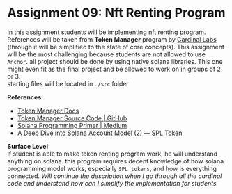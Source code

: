 # Assignment 09: Nft Renting Program

In this assignment students will be implementing nft renting program. References will be taken from **Token Manager** program by [Cardinal Labs](https://www.cardinal.so/) (through it will be simplified to the state of core concepts). This assignment will be the most challenging because students are not allowed to use `Anchor`. all project should be done by using native solana libraries. This one might even fit as the final project and be allowed to work on in groups of 2 or 3.\
starting files will be located in `./src` folder

**References:**

* [Token Manager Docs](https://docs.cardinal.so/token-manager/introduction)
* [Token Manager Source Code | GitHub](https://github.com/cardinal-labs/cardinal-token-manager)
* [Solana Programming Primer | Medium](https://betterprogramming.pub/solana-programming-primer-1c8aae509346)
* [A Deep Dive into Solana Account Model (2) — SPL Token](https://medium.com/@lianxiongdi/a-deep-dive-into-solana-account-model-2-spl-token-d029d97aa6e0)

**Surface Level**\
If student is able to make token renting program work, he will understand anything on solana. this program requires decent knowledge of how solana programming model works, especially `SPL tokens`, and how is everything connected. _Will continue the description when I go through all the cardinal code and understand how can I simplify the implementation for students._
